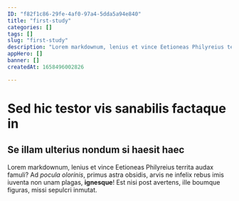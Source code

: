 ```yaml
---
ID: "f82f1c86-29fe-4af0-97a4-5dda5a94e840"
title: "first-study"
categories: []
tags: []
slug: "first-study"
description: "Lorem markdownum, lenius et vince Eetioneas Philyreius territa audax famuli?"
appHero: []
banner: []
createdAt: 1658496002826

---
```

# Sed hic testor vis sanabilis factaque in

## Se illam ulterius nondum si haesit haec

Lorem markdownum, lenius et vince Eetioneas Philyreius territa audax famuli? Ad
*pocula olorinis*, primus astra obsidis, arvis ne infelix rebus imis iuventa non
unam plagas, **ignesque**! Est nisi post avertens, ille boumque figuras, missi
sepulcri inmutat.